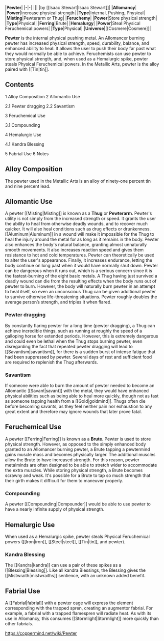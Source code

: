 |**Pewter**|
|-|-|
|||
|by [[Isaac Stewart\|Isaac Stewart]]|
|**Allomancy**|
|**Power**|Increase physical strength|
|**Type**|Internal, Pushing, Physical|
|**Misting**|Pewterarm or Thug|
|**Feruchemy**|
|**Power**|Store physical strength|
|**Type**|Physical|
|**Ferring**|Brute|
|**Hemalurgy**|
|**Power**|Steal Physical Feruchemical powers|
|**Type**|Physical|
|**Universe**|[[Cosmere\|Cosmere]]|

**Pewter** is the internal physical pushing metal. An Allomancer burning pewter has increased physical strength, speed, durability, balance, and enhanced ability to heal. It allows the user to push their body far past what they would normally be able to achieve. Feruchemists can use pewter to store physical strength, and, when used as a Hemalurgic spike, pewter steals Physical Feruchemical powers.
In the Metallic Arts, pewter is the alloy paired with [[Tin\|tin]].

## Contents

1 Alloy Composition
2 Allomantic Use

2.1 Pewter dragging
2.2 Savantism


3 Feruchemical Use

3.1 Compounding


4 Hemalurgic Use

4.1 Kandra Blessing


5 Fabrial Use
6 Notes


## Alloy Composition
The pewter used in the Metallic Arts is an alloy of ninety-one percent tin and nine percent lead.

## Allomantic Use
A pewter [[Misting\|Misting]] is known as a **Thug** or **Pewterarm**.
Pewter's utility is not simply from the increased strength or speed. It grants the user the ability to heal from otherwise deadly wounds, and to recover much quicker. It will also heal conditions such as drug effects or drunkenness. [[Aluminum\|Aluminum]] in a wound will make it impossible for the Thug to heal the injury around the metal for as long as it remains in the body. Pewter also enhances the body's natural balance, granting almost unnaturally smooth movements. It also increases reaction speed and gives them resistance to hot and cold temperatures. Pewter can theoretically be used to alter the user's appearance. Finally, it increases endurance, letting the body continue on long past when it would have normally shut down.
Pewter can be dangerous when it runs out, which is a serious concern since it is the fastest-burning of the eight basic metals. A Thug having just survived a deadly wound can die from the resulting effects when the body runs out of pewter to burn. However, the body will naturally burn pewter in an attempt to heal itself, so even an unconscious Thug can be given additional pewter to survive otherwise life-threatening situations.
Pewter roughly doubles the average person’s strength, and triples it when flared.

### Pewter dragging
By constantly flaring pewter for a long time (pewter dragging), a Thug can achieve incredible things, such as running at roughly the speed of a galloping horse for extended periods. However, this is extremely dangerous and could even be lethal when the Thug stops burning pewter, even disregarding the fact that repeated pewter dragging will lead to [[Savantism\|savantism]], for there is a sudden burst of intense fatigue that had been suppressed by pewter. Several days of rest and sufficient food are required to replenish the Thug afterwards.

### Savantism
If someone were able to burn the amount of pewter needed to become an Allomantic [[Savant\|savant]] with the metal, they would have enhanced physical abilities such as being able to heal more quickly, though not as fast as someone tapping health from a [[Gold\|goldmind]]. Thugs often die before becoming savants, as they feel neither pain nor exhaustion to any great extent and therefore may ignore wounds that later prove fatal.

## Feruchemical Use
A pewter [[Ferring\|Ferring]] is known as a **Brute**. Pewter is used to store physical strength. However, as opposed to the simply enhanced body granted to an Allomancer burning pewter, a Brute tapping a pewtermind gains muscle mass and becomes physically larger. The additional muscles allow the Brute to have increased strength. For this reason, pewter metalminds are often designed to be able to stretch wider to accommodate the extra muscles. While storing physical strength, a Brute becomes scrawny and weak.
It's possible for a Brute to tap so much strength that their girth makes it difficult for them to maneuver properly.

### Compounding
A pewter [[Compounding\|Compounder]] would be able to use pewter to have a nearly infinite supply of physical strength.

## Hemalurgic Use
When used as a Hemalurgic spike, pewter steals Physical Feruchemical powers ([[Iron\|iron]], [[Steel\|steel]], [[Tin\|tin]], and pewter).

### Kandra Blessing
The [[Kandra\|kandra]] can use a pair of these spikes as a [[Blessing\|Blessing]]. Like all kandra Blessings, the Blessing gives the [[Mistwraith\|mistwraiths]] sentience, with an unknown added benefit.

## Fabrial Use
A [[Fabrial\|fabrial]] with a pewter cage will express the element corresponding with the trapped spren, creating an augmentor fabrial. For example, a fabrial with a trapped flamespren will radiate heat. As with its use in Allomancy, this consumes [[Stormlight\|Stormlight]] more quickly than other fabrials.



https://coppermind.net/wiki/Pewter